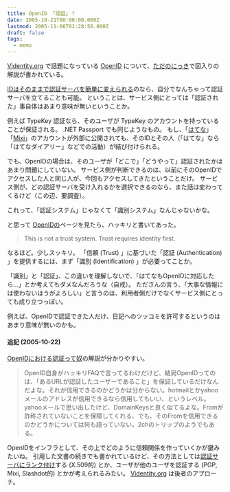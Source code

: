 ```yaml
---
title: OpenID 「認証」？
date: 2005-10-21T00:00:00.000Z
lastmod: 2005-11-06T01:28:56.000Z
draft: false
tags:
  - memo
---
```


[Videntity.org](http://videntity.org) で話題になっている [OpenID](http://openid.net/) について、[ただのにっき](http://sho.tdiary.net/20051020.html#p02)で図入りの解説が書かれている。

[IDはそのままで認証サーバを簡単に変えられる](http://sho.tdiary.net/20051021.html#p01)のなら、自分でなんちゃって認証サーバを立てることも可能。 ということは、サービス側にとっては「認証された」事自体はあまり意味が無いということか。

例えば TypeKey 認証なら、そのユーザが TypeKey のアカウントを持っていることが保証される。 .NET Passport でも同じようなもの。 もし、「[はてな](http://www.hatena.ne.jp)」「[Mixi](http://mixi.jp)」のアカウントが外部に公開されても、そのIDとその人（「はてな」なら「はてなダイアリー」などでの活動）が結び付けられる。

でも、OpenIDの場合は、そのユーザが「どこで」「どうやって」認証されたかはあまり問題にしていない。 サービス側が判断できるのは、以前にそのOpenIDでアクセスした人と同じ人が、今回もアクセスしてきたということだけ。 サービス側が、どの認証サーバを受け入れるかを選択できるのなら、また話は変わってくるけど（この辺、要調査）。

これって、「認証システム」じゃなくて「識別システム」なんじゃないかな。

と思って [OpenIDの](http://openid.net/)ページを見たら、ハッキリと書いてあった。

> This is not a trust system. Trust requires identity first.

なるほど。少しスッキリ。 「信頼 (Trust) 」に基づいた「認証 (Authentication) 」を提供するには、まず「識別 (Identification) 」が必要ってことか。

「識別」と「認証」、この違いを理解しないで、「はてなもOpenIDに対応したら…」とか考えてもダメなんだろうな（自戒）。 たださんの言う、「大事な情報には使わないほうがよろしい」と言うのは、利用者側だけでなくサービス側にとっても成り立つっぽい。

例えば、OpenIDで認証できた人だけ、日記へのツッコミを許可するというのはあまり意味が無いのかも。

#### 追記 (2005-10-22)

[OpenIDにおける認証って奴](http://www.banana-fish.com/~piro/20051021.html#p03)の解説が分かりやすい。

> OpenID自身がハッキリFAQで言ってるわけだけど、結局OpenIDってのは、「あるURLが認証したユーザーであること」を保証しているだけなんだよな。それが信用できるのかどうかは分からない。hotmailとかyahooメールのアドレスが信用できるなら信用してもいい、というレベル。yahooメールで思い出したけど、DomainKeysと良く似てるよな。Fromが詐称されていないことを保障してくれる、でも、そのFromを信用できるのかどうかについては何も語っていない。2chのトリップのようでもある。

OpenIDをインフラとして、その上でどのように信頼関係を作っていくかが鍵みたいね。 引用した文書の続きでも書かれているけど、その方法としては[認証サーバにランク付け](https://www.machu.jp/diary/20051021.html#c01 "\[ただただし] 認証サーバにランク付けをするサービスが出てくるかもしれませんね")する (X.509的) とか、ユーザが他のユーザを認証する (PGP, Mixi, Slashdot的) とかが考えられるみたい。 [Videntity.org](http://videntity.org) は後者のアプローチ。
